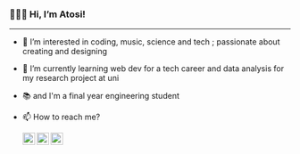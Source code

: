 ### 🙋🏻‍♀️ Hi, I’m Atosi!
<hr>

- 👀 I’m interested in coding, music, science and tech ; passionate about creating and designing
- 🌱 I’m currently learning web dev for a tech career and data analysis for my research project at uni
- 📚 and I'm a final year engineering student
- 📫 How to reach me?
  
  <a href="https://www.linkedin.com/in/atosiroy/">
    
  <img align="left" alt="Atosi's linkedin" width="22px" src="https://upload.wikimedia.org/wikipedia/commons/8/81/LinkedIn_icon.svg">
  </a>
  <a href="https://twitter.com/atosicodes">
  <img align="left" alt="Atosi's twitter" width="22px" src="https://upload.wikimedia.org/wikipedia/commons/6/6f/Logo_of_Twitter.svg" /></a>
  <a href="https://www.instagram.com/atosiii_/">
  <img align="left" alt="Atosi's insta" width="22px" src="https://raw.githubusercontent.com/hussainweb/hussainweb/main/icons/instagram.png" /></a>

<!---
atosiroy/atosiroy is a ✨ special ✨ repository because its `README.md` (this file) appears on your GitHub profile.
You can click the Preview link to take a look at your changes.
--->
